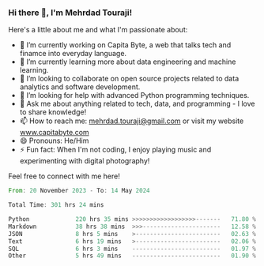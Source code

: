 ### Hi there 👋, I'm Mehrdad Touraji!


Here's a little about me and what I'm passionate about:

- 🔭 I’m currently working on Capita Byte, a web that talks tech and finamce into everyday language.
- 🌱 I’m currently learning more about data engineering and machine learning.
- 👯 I’m looking to collaborate on open source projects related to data analytics and software development.
- 🤔 I’m looking for help with advanced Python programming techniques.
- 💬 Ask me about anything related to tech, data, and programming - I love to share knowledge!
- 📫 How to reach me: mehrdad.touraji@gmail.com or visit my website www.capitabyte.com
- 😄 Pronouns: He/Him
- ⚡ Fun fact: When I'm not coding, I enjoy playing music and experimenting with digital photography!

Feel free to connect with me here!


<!--START_SECTION:waka-->

```rust
From: 20 November 2023 - To: 14 May 2024

Total Time: 301 hrs 24 mins

Python             220 hrs 35 mins >>>>>>>>>>>>>>>>>>-------   71.80 %
Markdown           38 hrs 38 mins  >>>----------------------   12.58 %
JSON               8 hrs 5 mins    >------------------------   02.63 %
Text               6 hrs 19 mins   >------------------------   02.06 %
SQL                6 hrs 3 mins    -------------------------   01.97 %
Other              5 hrs 49 mins   -------------------------   01.90 %
```

<!--END_SECTION:waka-->

